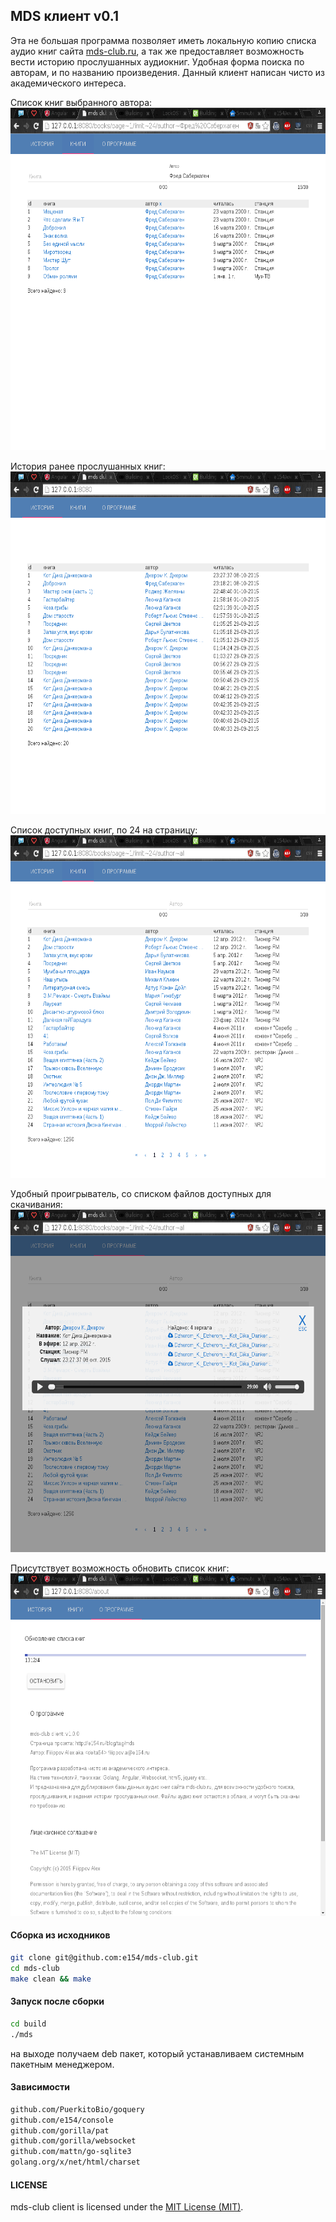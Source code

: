 MDS клиент v0.1
---------- 

Эта не большая программа позволяет иметь локальную копию списка аудио книг сайта [mds-club.ru](http://mds-club.ru), 
а так же предоставляет возможность вести историю прослушанных аудиокниг. Удобная форма поиска по авторам, и по названию произведения. 
Данный клиент написан чисто из академического интереса. 


Список книг выбранного автора:
<img src="images/screenshot1.png" alt="MDS клиент" width="630" height="548">

История ранее прослушанных книг:
<img src="images/screenshot2.png" alt="MDS клиент" width="630" height="548">

Список доступных книг, по 24 на страницу:
<img src="images/screenshot3.png" alt="MDS клиент" width="630" height="548">

Удобный проигрыватель, со списком файлов доступных для скачивания:
<img src="images/screenshot5.png" alt="MDS клиент" width="630" height="548">

Присутствует возможность обновить список книг:
<img src="images/screenshot4.png" alt="MDS клиент" width="630" height="548">

#### Сборка из исходников

```bash
git clone git@github.com:e154/mds-club.git
cd mds-club	
make clean && make
```

#### Запуск после сборки

```bash
cd build
./mds
```

на выходе получаем deb пакет, который устанавливаем системным пакетным менеджером.

#### Зависимости

```bash
github.com/PuerkitoBio/goquery
github.com/e154/console
github.com/gorilla/pat
github.com/gorilla/websocket
github.com/mattn/go-sqlite3
golang.org/x/net/html/charset
```

#### LICENSE

mds-club client is licensed under the [MIT License (MIT)](https://github.com/e154/mds-club/blob/master/LICENSE).